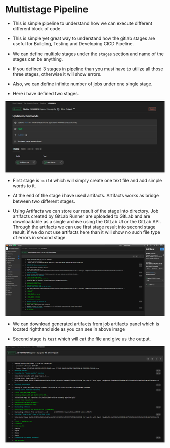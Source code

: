 # Multistage Pipeline

- This is simple pipeline to understand how we can execute different different block of code.

- This is simple yet great way to understand how the gitlab stages are useful for Building, Testing and Developing CICD Pipeline.

- We can define multiple stages under the `stages` section and name of the stages can be anything.

- If you defined 3 stages in pipeline than you must have to utilize all those three stages, otherwise it will show errors.

- Also, we can define infinite number of jobs under one single stage.

- Here i have defined two stages.

![Stages defined in Pipeline](https://github.com/imdhruv99/GitLab-CICD/blob/main/02%20MultiStage%20Pipeline/Images/01.png)

- First stage is `build` which will simply create one text file and add simple words to it.

- At the end of the stage i have used artifacts. Artifacts works as bridge between two different stages.

- Using Artifacts we can store our result of the stage into directory. Job artifacts created by GitLab Runner are uploaded to GitLab and are downloadable as a single archive using the GitLab UI or the GitLab API. Through the artifacts we can use first stage result into second stage result, if we do not use artifacts here than it will show no such file type of errors in second stage.

![First Stage output](https://github.com/imdhruv99/GitLab-CICD/blob/main/02%20MultiStage%20Pipeline/Images/02.png)

- We can download generated artifacts from job artifacts panel which is located righthand side as you can see in above image

- Second stage is `test` which will cat the file and give us the output.

![Second stage output](https://github.com/imdhruv99/GitLab-CICD/blob/main/02%20MultiStage%20Pipeline/Images/03.png)